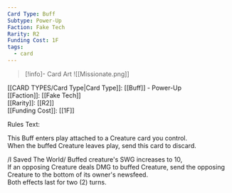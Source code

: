 ```yaml
---
Card Type: Buff
Subtype: Power-Up
Faction: Fake Tech
Rarity: R2
Funding Cost: 1F
tags:
  - card
---
```

> [!info]- Card Art
> ![[Missionate.png]]

[[CARD TYPES/Card Type|Card Type]]: [[Buff]] - Power-Up  
[[Faction]]: [[Fake Tech]]  
[[Rarity]]: [[R2]]  
[[Funding Cost]]: [[1F]]  

Rules Text:  

This Buff enters play attached to a Creature card you control.  
When the buffed Creature leaves play, send this card to discard.  

/I Saved The World/ Buffed creature's SWG increases to 10,  
If an opposing Creature deals DMG to buffed Creature, send the opposing Creature to the bottom of its owner's newsfeed.  
Both effects last for two (2) turns.  